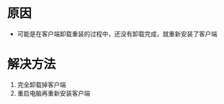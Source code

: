 <!-- TITLE: 故障 0 客户端安装时长时间未完成 -->
<!-- SUBTITLE: 本错误属于天翼校园客户端错误 -->

# 原因

- 可能是在客户端卸载重装的过程中，还没有卸载完成，就重新安装了客户端

# 解决方法

1. 完全卸载掉客户端
2. 重启电脑再重新安装客户端